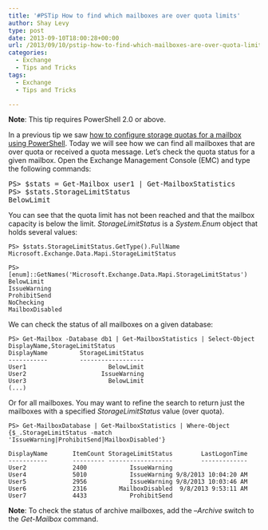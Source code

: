 ```yaml
---
title: '#PSTip How to find which mailboxes are over quota limits'
author: Shay Levy
type: post
date: 2013-09-10T18:00:28+00:00
url: /2013/09/10/pstip-how-to-find-which-mailboxes-are-over-quota-limits/
categories:
  - Exchange
  - Tips and Tricks
tags:
  - Exchange
  - Tips and Tricks

---
```

**Note**: This tip requires PowerShell 2.0 or above.

In a previous tip we saw [how to configure storage quotas for a mailbox using PowerShell][1]. Today we will see how we can find all mailboxes that are over quota or received a quota message. Let&#8217;s check the quota status for a given mailbox. Open the Exchange Management Console (EMC) and type the following commands:

<pre class="brush: powershell; title: ; notranslate" title="">PS&gt; $stats = Get-Mailbox user1 | Get-MailboxStatistics
PS&gt; $stats.StorageLimitStatus
BelowLimit
</pre>

You can see that the quota limit has not been reached and that the mailbox capacity is below the limit. _StorageLimitStatus_ is a _System.Enum_ object that holds several values:

```
PS> $stats.StorageLimitStatus.GetType().FullName
Microsoft.Exchange.Data.Mapi.StorageLimitStatus

PS> [enum]::GetNames('Microsoft.Exchange.Data.Mapi.StorageLimitStatus')
BelowLimit
IssueWarning
ProhibitSend
NoChecking
MailboxDisabled
```

We can check the status of all mailboxes on a given database:

```
PS> Get-Mailbox -Database db1 | Get-MailboxStatistics | Select-Object DisplayName,StorageLimitStatus
DisplayName         StorageLimitStatus
-----------         ------------------
User1                       BelowLimit
User2                     IssueWarning
User3                       BelowLimit
(...)
```

Or for all mailboxes. You may want to refine the search to return just the mailboxes with a specified _StorageLimitStatus_ value (over quota).

```
PS> Get-MailboxDatabase | Get-MailboxStatistics | Where-Object {$_.StorageLimitStatus -match 'IssueWarning|ProhibitSend|MailboxDisabled'}

DisplayName       ItemCount StorageLimitStatus        LastLogonTime
-----------       --------- ------------------        -------------
User2             2400            IssueWarning
User4             5010            IssueWarning 9/8/2013 10:04:20 AM
User5             2956            IssueWarning 9/8/2013 10:03:46 AM
User6             2316         MailboxDisabled  9/8/2013 9:53:11 AM
User7             4433            ProhibitSend
```

**Note**: To check the status of archive mailboxes, add the &#8211;_Archive_ switch to the _Get-Mailbox_ command.

[1]: /2013/09/08/pstip-how-to-configure-storage-quotas-for-a-mailbox-using-powershell